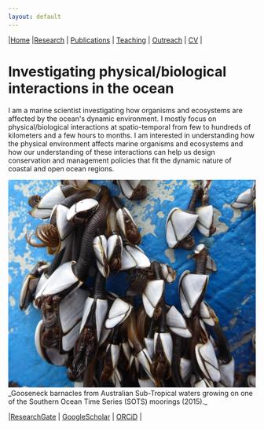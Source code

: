 ```yaml
---
layout: default
---
```


|[Home](./index.html) |[Research](./research.html)          | [Publications](./publications.html)            | [Teaching](./teaching.html)   |  [Outreach](./outreach.html)         | [CV](./vita.html)     |

# Investigating physical/biological interactions in the ocean



I am a marine scientist investigating how organisms and ecosystems are affected by the ocean's dynamic environment. I mostly focus on physical/biological interactions at spatio-temporal from few to hundreds of kilometers and a few hours to months. I am interested in understanding how the physical environment affects marine organisms and ecosystems and how our understanding of these interactions can help us design conservation and management policies that fit the dynamic nature of coastal and open ocean regions.

<img src="images/barnacles-1-1.png" alt="drawing" width="1270"/>
_Gooseneck barnacles from Australian Sub-Tropical waters growing on one of the Southern Ocean Time Series (SOTS) moorings (2015)._


|[ResearchGate](https://www.researchgate.net/profile/Alice_Penna) | [GoogleScholar](https://scholar.google.com/citations?user=CP3iCFkAAAAJ&hl=en) | [ORCiD](https://orcid.org/0000-0002-7579-3610) |


                    
